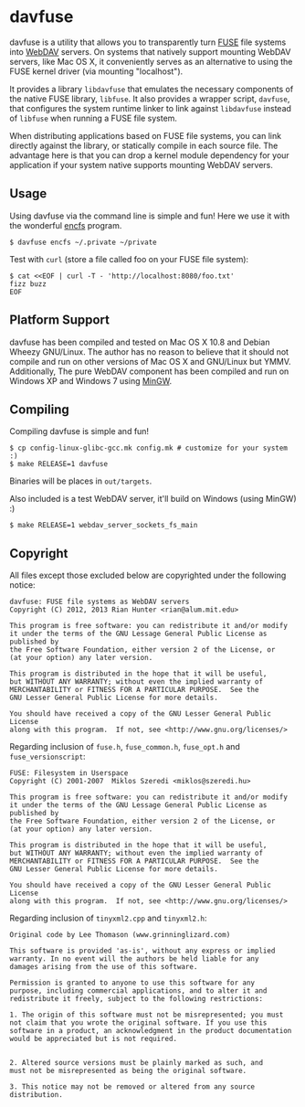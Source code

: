 davfuse
=======

davfuse is a utility that allows you to transparently turn
[FUSE](http://fuse.sf.net/) file systems
into [WebDAV](http://webdav.org/) servers. On systems that
natively support mounting WebDAV servers,
like Mac OS X, it conveniently serves as an alternative to using the FUSE
kernel driver (via mounting "localhost").

It provides a library `libdavfuse` that emulates the necessary components
of the native FUSE library, `libfuse`. It also provides a wrapper script,
`davfuse`, that configures the system runtime linker to link against
`libdavfuse` instead of `libfuse` when running a FUSE file system.

When distributing applications based on FUSE file systems, you can link
directly against the library, or statically compile in each source file.
The advantage here is that you can drop a kernel module dependency for your
application if your system native supports mounting WebDAV servers.

Usage
-----

Using davfuse via the command line is simple and fun! Here we use it
with the wonderful [encfs](http://www.arg0.net/encfs) program.

    $ davfuse encfs ~/.private ~/private

Test with `curl` (store a file called foo on your FUSE file system):

    $ cat <<EOF | curl -T - 'http://localhost:8080/foo.txt'
    fizz buzz
    EOF

Platform Support
----------------

davfuse has been compiled and tested on Mac OS X 10.8 and Debian Wheezy
GNU/Linux. The author has no reason to believe that it should not
compile and run on other versions of Mac OS X and GNU/Linux but YMMV.
Additionally, The pure WebDAV component has been compiled and run
on Windows XP and Windows 7 using [MinGW](http://mingw.org/).

Compiling
---------

Compiling davfuse is simple and fun!

    $ cp config-linux-glibc-gcc.mk config.mk # customize for your system :)
    $ make RELEASE=1 davfuse

Binaries will be places in `out/targets`.

Also included is a test WebDAV server, it'll build on Windows (using MinGW) :)

    $ make RELEASE=1 webdav_server_sockets_fs_main

Copyright
---------

All files except those excluded below are copyrighted under the following notice:

    davfuse: FUSE file systems as WebDAV servers
    Copyright (C) 2012, 2013 Rian Hunter <rian@alum.mit.edu>
    
    This program is free software: you can redistribute it and/or modify
    it under the terms of the GNU Lessage General Public License as published by
    the Free Software Foundation, either version 2 of the License, or
    (at your option) any later version.
    
    This program is distributed in the hope that it will be useful,
    but WITHOUT ANY WARRANTY; without even the implied warranty of
    MERCHANTABILITY or FITNESS FOR A PARTICULAR PURPOSE.  See the
    GNU Lesser General Public License for more details.
    
    You should have received a copy of the GNU Lesser General Public License
    along with this program.  If not, see <http://www.gnu.org/licenses/>

Regarding inclusion of `fuse.h`, `fuse_common.h`, `fuse_opt.h` and `fuse_versionscript`:

    FUSE: Filesystem in Userspace
    Copyright (C) 2001-2007  Miklos Szeredi <miklos@szeredi.hu>
    
    This program is free software: you can redistribute it and/or modify
    it under the terms of the GNU Lessage General Public License as published by
    the Free Software Foundation, either version 2 of the License, or
    (at your option) any later version.
    
    This program is distributed in the hope that it will be useful,
    but WITHOUT ANY WARRANTY; without even the implied warranty of
    MERCHANTABILITY or FITNESS FOR A PARTICULAR PURPOSE.  See the
    GNU Lesser General Public License for more details.
    
    You should have received a copy of the GNU Lesser General Public License
    along with this program.  If not, see <http://www.gnu.org/licenses/>

Regarding inclusion of `tinyxml2.cpp` and `tinyxml2.h`:

    Original code by Lee Thomason (www.grinninglizard.com)
    
    This software is provided 'as-is', without any express or implied
    warranty. In no event will the authors be held liable for any
    damages arising from the use of this software.

    Permission is granted to anyone to use this software for any
    purpose, including commercial applications, and to alter it and
    redistribute it freely, subject to the following restrictions:

    1. The origin of this software must not be misrepresented; you must
    not claim that you wrote the original software. If you use this
    software in a product, an acknowledgment in the product documentation
    would be appreciated but is not required.
    
    
    2. Altered source versions must be plainly marked as such, and
    must not be misrepresented as being the original software.
    
    3. This notice may not be removed or altered from any source
    distribution.
